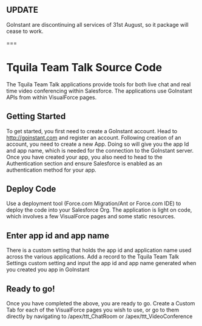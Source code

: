 ## UPDATE

GoInstant are discontinuing all services of 31st August, so it package will cease to work.

===

# Tquila Team Talk Source Code

The Tquila Team Talk applications provide tools for both live chat and real time video conferencing within Salesforce. The applications use GoInstant APIs from within VisualForce pages.

## Getting Started

To get started, you first need to create a GoInstant account. Head to http://goinstant.com and register an account. Following creation of an account, you need to create a new App. Doing so will give you the app Id and app name, which is needed for the connection to the GoInstant server. Once you have created your app, you also need to head to the Authentication section and ensure Salesforce is enabled as an authentication method for your app.

## Deploy Code

Use a deployment tool (Force.com Migration/Ant or Force.com IDE) to deploy the code into your Salesforce Org. The application is light on code, which involves a few VisualForce pages and some static resources.

## Enter app id and app name

There is a custom setting that holds the app id and application name used across the various applications. Add a record to the Tquila Team Talk Settings custom setting and input the app id and app name generated when you created you app in GoInstant

## Ready to go!

Once you have completed the above, you are ready to go. Create a Custom Tab for each of the VisualForce pages you wish to use, or go to them directly by navigating to /apex/ttt_ChatRoom or /apex/ttt_VideoConference
